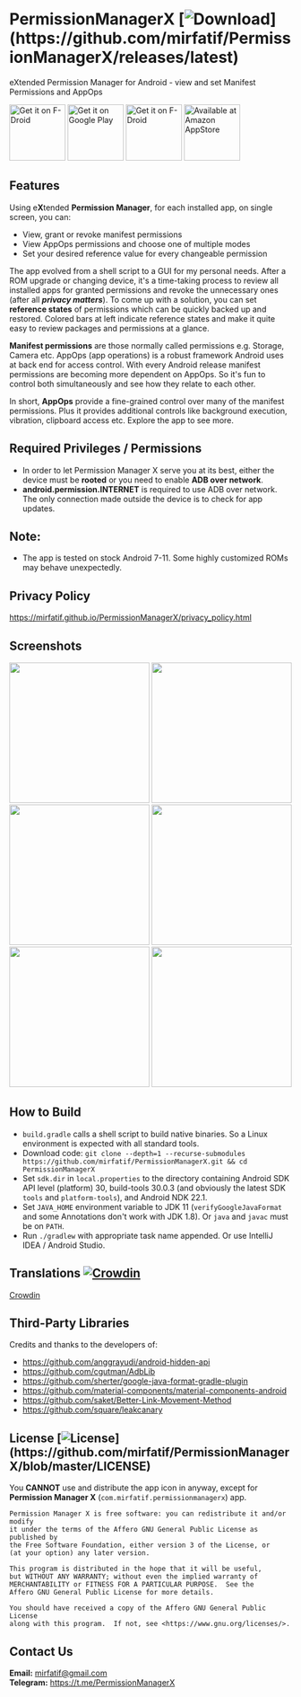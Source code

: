 # PermissionManagerX [![Download](https://img.shields.io/github/v/release/mirfatif/PermissionManagerX?label="Download")](https://github.com/mirfatif/PermissionManagerX/releases/latest)
eXtended Permission Manager for Android - view and set Manifest Permissions and AppOps

<a href="https://f-droid.org/packages/com.mirfatif.permissionmanagerx"><img alt="Get it on F-Droid" src="https://fdroid.gitlab.io/artwork/badge/get-it-on.png" height="100"></a>
<a href="https://play.google.com/store/apps/details?id=com.mirfatif.permissionmanagerx"><img alt="Get it on Google Play" src="https://play.google.com/intl/en_us/badges/static/images/badges/en_badge_web_generic.png" height="100"></a>
<a href="https://apt.izzysoft.de/fdroid/index/apk/com.mirfatif.permissionmanagerx"><img alt="Get it on F-Droid" src="https://gitlab.com/IzzyOnDroid/repo/-/raw/master/assets/IzzyOnDroid.png" height="100"></a>
<a href="https://amzn.to/2Ij50j4"><img alt="Available at Amazon AppStore" src="https://user-images.githubusercontent.com/33040459/98554253-56c9d600-22c2-11eb-83ba-bd24fb1263ae.png" height="100"></a>

## Features
Using e<b>X</b>tended <b>Permission Manager</b>, for each installed app, on single screen, you can:

* View, grant or revoke manifest permissions
* View AppOps permissions and choose one of multiple modes
* Set your desired reference value for every changeable permission

The app evolved from a shell script to a GUI for my personal needs. After a ROM upgrade or changing device, it's a time-taking process to review all installed apps for granted permissions and revoke the unnecessary ones (after all  <b><i>privacy matters</i></b>). To come up with a solution, you can set <b>reference states</b> of permissions which can be quickly backed up and restored. Colored bars at left indicate reference states and make it quite easy to review packages and permissions at a glance.

<b>Manifest permissions</b> are those normally called permissions e.g. Storage, Camera etc. AppOps (app operations) is a robust framework Android uses at back end for access control. With every Android release manifest permissions are becoming more dependent on AppOps. So it's fun to control both simultaneously and see how they relate to each other.

In short, <b>AppOps</b> provide a fine-grained control over many of the manifest permissions. Plus it provides additional controls like background execution, vibration, clipboard access etc. Explore the app to see more.

## Required Privileges / Permissions

* In order to let Permission Manager X serve you at its best, either the device must be <b>rooted</b> or you need to enable <b>ADB over network</b>.
* <b>android.permission.INTERNET</b> is required to use ADB over network. The only connection made outside the device is to check for app updates.

## Note:

* The app is tested on stock Android 7-11. Some highly customized ROMs may behave unexpectedly.

## Privacy Policy

https://mirfatif.github.io/PermissionManagerX/privacy_policy.html

## Screenshots

<img src="fastlane/metadata/android/en-US/images/phoneScreenshots/1.jpg" width="250"> <img src="fastlane/metadata/android/en-US/images/phoneScreenshots/2.jpg" width="250"> <img src="fastlane/metadata/android/en-US/images/phoneScreenshots/3.jpg" width="250">
<img src="fastlane/metadata/android/en-US/images/phoneScreenshots/4.jpg" width="250"> <img src="fastlane/metadata/android/en-US/images/phoneScreenshots/5.jpg" width="250"> <img src="fastlane/metadata/android/en-US/images/phoneScreenshots/6.jpg" width="250">

## How to Build
* `build.gradle` calls a shell script to build native binaries. So a Linux environment is expected with all standard tools.
* Download code: `git clone --depth=1 --recurse-submodules https://github.com/mirfatif/PermissionManagerX.git && cd PermissionManagerX`
* Set `sdk.dir` in `local.properties` to the directory containing Android SDK API level (platform) 30, build-tools 30.0.3 (and obviously the latest SDK `tools` and `platform-tools`), and Android NDK 22.1.
* Set `JAVA_HOME` environment variable to JDK 11 (`verifyGoogleJavaFormat` and some Annotations don't work with JDK 1.8). Or `java` and `javac` must be on `PATH`.
* Run `./gradlew` with appropriate task name appended. Or use IntelliJ IDEA / Android Studio.

## Translations [![Crowdin](https://badges.crowdin.net/pmx/localized.svg)](https://crowdin.com/project/pmx)
[Crowdin](https://crowdin.com/project/pmx)

## Third-Party Libraries
Credits and thanks to the developers of:
* https://github.com/anggrayudi/android-hidden-api
* https://github.com/cgutman/AdbLib
* https://github.com/sherter/google-java-format-gradle-plugin
* https://github.com/material-components/material-components-android
* https://github.com/saket/Better-Link-Movement-Method
* https://github.com/square/leakcanary

## License [![License](https://img.shields.io/github/license/mirfatif/PermissionManagerX?label="License")](https://github.com/mirfatif/PermissionManagerX/blob/master/LICENSE)

You **CANNOT** use and distribute the app icon in anyway, except for **Permission Manager X** (`com.mirfatif.permissionmanagerx`) app.

    Permission Manager X is free software: you can redistribute it and/or modify
    it under the terms of the Affero GNU General Public License as published by
    the Free Software Foundation, either version 3 of the License, or
    (at your option) any later version.

    This program is distributed in the hope that it will be useful,
    but WITHOUT ANY WARRANTY; without even the implied warranty of
    MERCHANTABILITY or FITNESS FOR A PARTICULAR PURPOSE.  See the
    Affero GNU General Public License for more details.

    You should have received a copy of the Affero GNU General Public License
    along with this program.  If not, see <https://www.gnu.org/licenses/>.

## Contact Us

**Email:** mirfatif@gmail.com  
**Telegram:** https://t.me/PermissionManagerX
